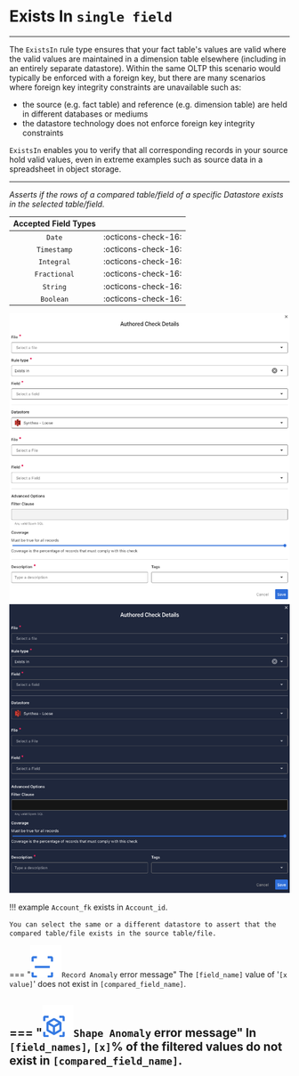 # Exists In <spam id='single-field'>`single field`</spam>

---
The `ExistsIn` rule type ensures that your fact table's values are valid where the valid values are maintained in a dimension table elsewhere (including in an entirely separate datastore). 
Within the same OLTP this scenario would typically be enforced with a foreign key, but there are many scenarios where foreign key integrity constraints are unavailable such as:
- the source (e.g. fact table) and reference (e.g. dimension table) are held in different databases or mediums
- the datastore technology does not enforce foreign key integrity constraints
  
`ExistsIn` enables you to verify that all corresponding records in your source hold valid values, even in extreme examples such as source data in a spreadsheet in object storage. 

---
*Asserts if the rows of a compared table/field of a specific Datastore exists in the selected table/field.*

| Accepted Field Types   |                      |
| :--------------------: | :------------------: |
| `Date`                 | :octicons-check-16:   |
| `Timestamp`            | :octicons-check-16:   |
| `Integral`             | :octicons-check-16:   |
| `Fractional`           | :octicons-check-16:   |
| `String`               | :octicons-check-16:   |
| `Boolean`              | :octicons-check-16:   |


![Screenshot](../assets/checks/rule-types/exists-in-light.png#only-light)
![Screenshot](../assets/checks/rule-types/exists-in-dark.png#only-dark)

!!! example
    `Account_fk` exists in `Account_id`.

    You can select the same or a different datastore to assert that the compared table/file exists in the source table/file.

=== "![Screenshot](../assets/checks/rule-types/icons/icon-record-anomaly-dark.svg)`Record Anomaly` error message"
    The `[field_name]` value of '`[x value]`' does not exist in `[compared_field_name]`.

=== "![Screenshot](../assets/checks/rule-types/icons/icon-shape-anomaly-dark.svg)`Shape Anomaly` error message"
    In `[field_names]`, `[x]`% of the filtered values do not exist in `[compared_field_name]`.
---
